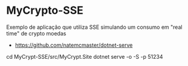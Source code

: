 # MyCrypto-SSE
Exemplo de aplicação que utiliza SSE simulando um consumo em "real time" de crypto 
moedas 

- https://github.com/natemcmaster/dotnet-serve

cd MyCrypt-SSE/src/MyCrypt.Site 
dotnet serve -o -S -p 51234